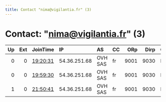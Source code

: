 ```yaml
---
title: Contact "nima@vigilantia.fr" (3)
---
```


# Contact: "nima@vigilantia.fr" (3)

|   Up |   Ext | JoinTime                                                                                            | IP           | AS      | CC   |   ORp |   Dirp | OS    | Version   | Nickname   |   eFamMembers |
|-----:|------:|:----------------------------------------------------------------------------------------------------|:-------------|:--------|:-----|------:|-------:|:------|:----------|:-----------|--------------:|
|    0 |     0 | [19:20:31](https://metrics.torproject.org/rs.html#details/FAAB508CD4D38A9E36B54406F0223CC6096271D8) | 54.36.251.68 | OVH SAS | fr   |  9001 |   9030 | Linux | 0.4.1.5   | Vigilantia |             1 |
|    0 |     0 | [19:59:30](https://metrics.torproject.org/rs.html#details/71D1F92AA1C8B9EA55735D705F06F6268F0266FD) | 54.36.251.68 | OVH SAS | fr   |  9001 |   9030 | Linux | 0.4.1.5   | Vigilantia |             1 |
|    1 |     0 | [21:50:41](https://metrics.torproject.org/rs.html#details/3EB89D5E8177C91E06B926D54C18DF796BAE719A) | 54.36.251.68 | OVH SAS | fr   |  9001 |   9030 | Linux | 0.4.1.5   | Vigilantia |             1 |
